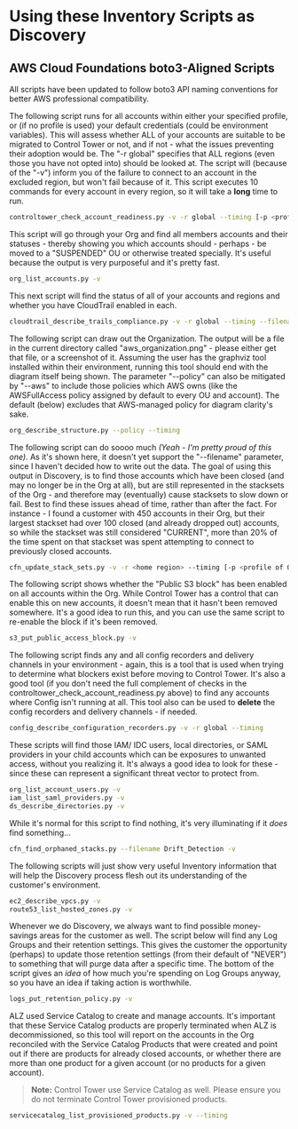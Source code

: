 # Using these Inventory Scripts as Discovery

## AWS Cloud Foundations boto3-Aligned Scripts

All scripts have been updated to follow boto3 API naming conventions for better AWS professional compatibility.

The following script runs for all accounts within either your specified profile, or (if no profile is used) your default credentials (could be environment variables). This will assess whether ALL of your accounts are suitable to be migrated to Control Tower or not, and if not - what the issues preventing their adoption would be. The "-r global" specifies that ALL regions (even those you have not opted into) should be looked at. The script will (because of the "-v") inform you of the failure to connect to an account in the excluded region, but won't fail because of it. This script executes 10 commands for every account in every region, so it will take a **long** time to run.

```sh
controltower_check_account_readiness.py -v -r global --timing [-p <profile of Org Account>]
```

This script will go through your Org and find all members accounts and their statuses - thereby showing you which accounts should - perhaps - be moved to a "SUSPENDED" OU or otherwise treated specially. It's useful because the output is very purposeful and it's pretty fast.

```sh
org_list_accounts.py -v
```

This next script will find the status of all of your accounts and regions and whether you have CloudTrail enabled in each.

```sh
cloudtrail_describe_trails_compliance.py -v -r global --timing --filename cloudtrail_check.out [-p <profile of Org Account>]
```

The following script can draw out the Organization. The output will be a file in the current directory called "aws_organization.png" - please either get that file, or a screenshot of it. Assuming the user has the graphviz tool installed within their environment, running this tool should end with the diagram itself being shown. The parameter "--policy" can also be mitigated by "--aws" to include those policies which AWS owns (like the AWSFullAccess policy assigned by default to every OU and account). The default (below) excludes that AWS-managed policy for diagram clarity's sake.

```sh
org_describe_structure.py --policy --timing
```

The following script can do soooo much _(Yeah - I'm pretty proud of this one)_. As it's shown here, it doesn't yet support the "--filename" parameter, since I haven't decided how to write out the data. The goal of using this output in Discovery, is to find those accounts which have been closed (and may no longer be in the Org at all), but are still represented in the stacksets of the Org - and therefore may (eventually) cause stacksets to slow down or fail. Best to find these issues ahead of time, rather than after the fact. For instance - I found a customer with 450 accounts in their Org, but their largest stackset had over 100 closed (and already dropped out) accounts, so while the stackset was still considered "CURRENT", more than 20% of the time spent on that stackset was spent attempting to connect to previously closed accounts.
```sh
cfn_update_stack_sets.py -v -r <home region> --timing [-p <profile of Org Account>] -check
```

The following script shows whether the "Public S3 block" has been enabled on all accounts within the Org. While Control Tower has a control that can enable this on new accounts, it doesn't mean that it hasn't been removed somewhere. It's a good idea to run this, and you can use the same script to re-enable the block if it's been removed.

```sh
s3_put_public_access_block.py -v
```

The following script finds any and all config recorders and delivery channels in your environment - again, this is a tool that is used when trying to determine what blockers exist before moving to Control Tower. It's also a good tool (if you don't need the full complement of checks in the controltower_check_account_readiness.py above) to find any accounts where Config isn't running at all. This tool also can be used to **delete** the config recorders and delivery channels - if needed.

```sh
config_describe_configuration_recorders.py -v -r global --timing
```

These scripts will find those IAM/ IDC users, local directories, or SAML providers in your child accounts which can be exposures to unwanted access, without you realizing it. It's always a good idea to look for these - since these can represent a significant threat vector to protect from.

```sh
org_list_account_users.py -v
iam_list_saml_providers.py -v
ds_describe_directories.py -v
```

While it's normal for this script to find nothing, it's very illuminating if it *does* find something...

```sh
cfn_find_orphaned_stacks.py --filename Drift_Detection -v
```

The following scripts will just show very useful Inventory information that will help the Discovery process flesh out its understanding of the customer's environment.

```sh
ec2_describe_vpcs.py -v
route53_list_hosted_zones.py -v
```

Whenever we do Discovery, we always want to find possible money-savings areas for the customer as well. The script below will find any Log Groups and their retention settings. This gives the customer the opportunity (perhaps) to update those retention settings (from their default of "NEVER") to something that will purge data after a specific time. The bottom of the script gives an *idea* of how much you're spending on Log Groups anyway, so you have an idea if taking action is worthwhile.

```sh
logs_put_retention_policy.py -v
```

ALZ used Service Catalog to create and manage accounts. It's important that these Service Catalog products are properly terminated when ALZ is decommissioned, so this tool will report on the accounts in the Org reconciled with the Service Catalog Products that were created and point out if there are products for already closed accounts, or whether there are more than one product for a given account (or no products for a given account).

> **Note:** Control Tower use Service Catalog as well. Please ensure you do not terminate Control Tower provisioned products.

```sh
servicecatalog_list_provisioned_products.py -v --timing
```
